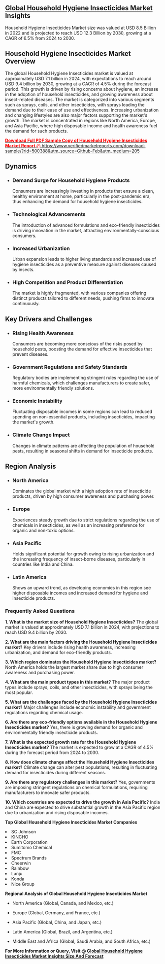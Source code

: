 <h2><a href="https://www.verifiedmarketreports.com/download-sample/?rid=500388&amp;utm_source=Github&amp;utm_medium=205" target="_blank">Global Household Hygiene Insecticides Market</a> Insights</h2><p>Household Hygiene Insecticides Market size was valued at USD 8.5 Billion in 2022 and is projected to reach USD 12.3 Billion by 2030, growing at a CAGR of 6.5% from 2024 to 2030.</p><p> <h2>Household Hygiene Insecticides Market Overview</h2> <p>The global Household Hygiene Insecticides market is valued at approximately USD 7.1 billion in 2024, with expectations to reach around USD 9.4 billion by 2030, growing at a CAGR of 4.5% during the forecast period. This growth is driven by rising concerns about hygiene, an increase in the adoption of household insecticides, and growing awareness about insect-related diseases. The market is categorized into various segments such as sprays, coils, and other insecticides, with sprays leading the demand due to their ease of use and effectiveness. Increasing urbanization and changing lifestyles are also major factors supporting the market's growth. The market is concentrated in regions like North America, Europe, and Asia Pacific, where high disposable income and health awareness fuel the demand for such products.</p> <p><a href="sample_link_here"><p><span class=""><span style="color: #ff0000;"><strong>Download Full PDF Sample Copy of Household Hygiene Insecticides Market Report</strong> @ </span><a href="https://www.verifiedmarketreports.com/download-sample/?rid=500388&amp;utm_source=Github-Feb&amp;utm_medium=205" target="_blank">https://www.verifiedmarketreports.com/download-sample/?rid=500388&amp;utm_source=Github-Feb&amp;utm_medium=205</a></span></p></a></p> <h2>Dynamics</h2> <ul> <li><h3>Demand Surge for Household Hygiene Products</h3> Consumers are increasingly investing in products that ensure a clean, healthy environment at home, particularly in the post-pandemic era, thus enhancing the demand for household hygiene insecticides.</li> <li><h3>Technological Advancements</h3> The introduction of advanced formulations and eco-friendly insecticides is driving innovation in the market, attracting environmentally-conscious consumers.</li> <li><h3>Increased Urbanization</h3> Urban expansion leads to higher living standards and increased use of hygiene insecticides as a preventive measure against diseases caused by insects.</li> <li><h3>High Competition and Product Differentiation</h3> The market is highly fragmented, with various companies offering distinct products tailored to different needs, pushing firms to innovate continuously.</li> </ul> <h2>Key Drivers and Challenges</h2> <ul> <li><h3>Rising Health Awareness</h3> Consumers are becoming more conscious of the risks posed by household pests, boosting the demand for effective insecticides that prevent diseases.</li> <li><h3>Government Regulations and Safety Standards</h3> Regulatory bodies are implementing stringent rules regarding the use of harmful chemicals, which challenges manufacturers to create safer, more environmentally friendly solutions.</li> <li><h3>Economic Instability</h3> Fluctuating disposable incomes in some regions can lead to reduced spending on non-essential products, including insecticides, impacting the market's growth.</li> <li><h3>Climate Change Impact</h3> Changes in climate patterns are affecting the population of household pests, resulting in seasonal shifts in demand for insecticide products.</li> </ul> <h2>Region Analysis</h2> <ul> <li><h3>North America</h3> Dominates the global market with a high adoption rate of insecticide products, driven by high consumer awareness and purchasing power.</li> <li><h3>Europe</h3> Experiences steady growth due to strict regulations regarding the use of chemicals in insecticides, as well as an increasing preference for organic and non-toxic options.</li> <li><h3>Asia Pacific</h3> Holds significant potential for growth owing to rising urbanization and the increasing frequency of insect-borne diseases, particularly in countries like India and China.</li> <li><h3>Latin America</h3> Shows an upward trend, as developing economies in this region see higher disposable incomes and increased demand for hygiene and insecticide products.</li> </ul> <h3>Frequently Asked Questions</h3> <p><strong>1. What is the market size of Household Hygiene Insecticides?</strong> The global market is valued at approximately USD 7.1 billion in 2024, with projections to reach USD 9.4 billion by 2030.</p> <p><strong>2. What are the main factors driving the Household Hygiene Insecticides market?</strong> Key drivers include rising health awareness, increasing urbanization, and demand for eco-friendly products.</p> <p><strong>3. Which region dominates the Household Hygiene Insecticides market?</strong> North America holds the largest market share due to high consumer awareness and purchasing power.</p> <p><strong>4. What are the main product types in this market?</strong> The major product types include sprays, coils, and other insecticides, with sprays being the most popular.</p> <p><strong>5. What are the challenges faced by the Household Hygiene Insecticides market?</strong> Major challenges include economic instability and government regulations regarding chemical usage.</p> <p><strong>6. Are there any eco-friendly options available in the Household Hygiene Insecticides market?</strong> Yes, there is growing demand for organic and environmentally friendly insecticide products.</p> <p><strong>7. What is the expected growth rate for the Household Hygiene Insecticides market?</strong> The market is expected to grow at a CAGR of 4.5% during the forecast period from 2024 to 2030.</p> <p><strong>8. How does climate change affect the Household Hygiene Insecticides market?</strong> Climate change can alter pest populations, resulting in fluctuating demand for insecticides during different seasons.</p> <p><strong>9. Are there any regulatory challenges in this market?</strong> Yes, governments are imposing stringent regulations on chemical formulations, requiring manufacturers to innovate safer products.</p> <p><strong>10. Which countries are expected to drive the growth in Asia Pacific?</strong> India and China are expected to drive substantial growth in the Asia Pacific region due to urbanization and rising disposable incomes.</p> </p><p><strong>Top Global Household Hygiene Insecticides Market Companies</strong></p><div data-test-id=""><p><li>SC Johnson</li><li> KINCHO</li><li> Earth Corporation</li><li> Sumitomo Chemical</li><li> FMC</li><li> Spectrum Brands</li><li> Cheerwin</li><li> Rainbow</li><li> Lanju</li><li> Konda</li><li> Nice Group</li></p><div><strong>Regional Analysis of&nbsp;Global Household Hygiene Insecticides Market</strong></div><ul><li dir="ltr"><p dir="ltr">North America&nbsp;(Global, Canada, and Mexico, etc.)</p></li><li dir="ltr"><p dir="ltr">Europe (Global, Germany, and France, etc.)</p></li><li dir="ltr"><p dir="ltr">Asia Pacific&nbsp;(Global, China, and Japan, etc.)</p></li><li dir="ltr"><p dir="ltr">Latin America&nbsp;(Global, Brazil, and Argentina, etc.)</p></li><li dir="ltr">Middle East and Africa&nbsp;(Global, Saudi Arabia, and South Africa, etc.)</li></ul><p><strong>For More Information or Query, Visit @&nbsp;</strong><strong><a href="https://www.verifiedmarketreports.com/product/household-hygiene-insecticides-market/?utm_source=Github&amp;utm_medium=205" target="_blank">Global Household Hygiene Insecticides Market Insights Size And Forecast</a></strong></p></div>
